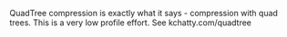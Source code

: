 QuadTree compression is exactly what it says - compression with quad trees. This is a very low profile effort.
See kchatty.com/quadtree

